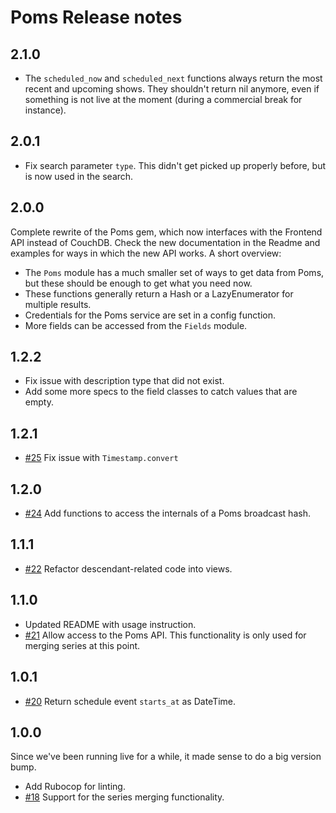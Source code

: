# Poms Release notes

## 2.1.0

* The `scheduled_now` and `scheduled_next` functions always return the most recent and upcoming shows. They shouldn't return nil anymore, even if something is not live at the moment (during a commercial break for instance).

## 2.0.1

* Fix search parameter `type`. This didn't get picked up properly before, but is now used in the search.

## 2.0.0

Complete rewrite of the Poms gem, which now interfaces with the Frontend API instead of CouchDB. Check the new documentation in the Readme and examples for ways in which the new API works. A short overview:

* The `Poms` module has a much smaller set of ways to get data from Poms, but these should be enough to get what you need now.
* These functions generally return a Hash or a LazyEnumerator for multiple results.
* Credentials for the Poms service are set in a config function.
* More fields can be accessed from the `Fields` module.

## 1.2.2

* Fix issue with description type that did not exist.
* Add some more specs to the field classes to catch values that are empty.

## 1.2.1

* [#25](https://github.com/brightin/poms/pull/25) Fix issue with `Timestamp.convert`

## 1.2.0

* [#24](https://github.com/brightin/poms/pull/24) Add functions to access the internals of a Poms broadcast hash.

## 1.1.1

* [#22](https://github.com/brightin/poms/pull/22) Refactor descendant-related code into views.

## 1.1.0

* Updated README with usage instruction.
* [#21](https://github.com/brightin/poms/pull/21) Allow access to the Poms API. This functionality is only used for merging series at this point.

## 1.0.1

* [#20](https://github.com/brightin/poms/pull/20) Return schedule event `starts_at` as DateTime.

## 1.0.0

Since we've been running live for a while, it made sense to do a big version bump.

* Add Rubocop for linting.
* [#18](https://github.com/brightin/poms/pull/18) Support for the series merging functionality.
